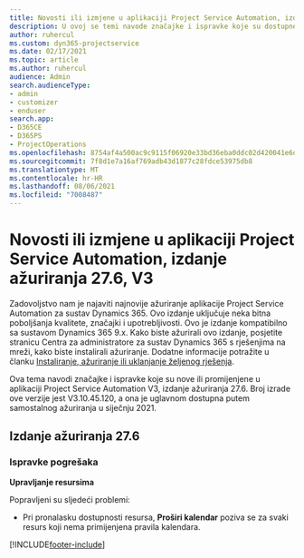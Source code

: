 ```yaml
---
title: Novosti ili izmjene u aplikaciji Project Service Automation, izdanje ažuriranja 27.6, hitni popravak, V3
description: U ovoj se temi navode značajke i ispravke koje su dostupne u izdanju ažuriranja 27.6. hitnog popravka aplikacije Project Service Automation, V3.
author: ruhercul
ms.custom: dyn365-projectservice
ms.date: 02/17/2021
ms.topic: article
ms.author: ruhercul
audience: Admin
search.audienceType:
- admin
- customizer
- enduser
search.app:
- D365CE
- D365PS
- ProjectOperations
ms.openlocfilehash: 8754af4a500ac9c9115f06920e33bd36eba0ddc02d420041e6d8415eecc8de50
ms.sourcegitcommit: 7f8d1e7a16af769adb43d1877c28fdce53975db8
ms.translationtype: MT
ms.contentlocale: hr-HR
ms.lasthandoff: 08/06/2021
ms.locfileid: "7008487"
---
```

# <a name="whats-new-or-changed-in-project-service-automation-update-release-276-v3"></a>Novosti ili izmjene u aplikaciji Project Service Automation, izdanje ažuriranja 27.6, V3

Zadovoljstvo nam je najaviti najnovije ažuriranje aplikacije Project Service Automation za sustav Dynamics 365. Ovo izdanje uključuje neka bitna poboljšanja kvalitete, značajki i upotrebljivosti. Ovo je izdanje kompatibilno sa sustavom Dynamics 365 9.x. Kako biste ažurirali ovo izdanje, posjetite stranicu Centra za administratore za sustav Dynamics 365 s rješenjima na mreži, kako biste instalirali ažuriranje. Dodatne informacije potražite u članku [Instaliranje, ažuriranje ili uklanjanje željenog rješenja](/power-platform/admin/install-remove-preferred-solution).

Ova tema navodi značajke i ispravke koje su nove ili promijenjene u aplikaciji Project Service Automation V3, izdanje ažuriranja 27.6. Broj izrade ove verzije jest V3.10.45.120, a ona je uglavnom dostupna putem samostalnog ažuriranja u siječnju 2021.

## <a name="update-release-276"></a>Izdanje ažuriranja 27.6

### <a name="bug-fixes"></a>Ispravke pogrešaka


**Upravljanje resursima**

Popravljeni su sljedeći problemi:

- Pri pronalasku dostupnosti resursa, **Proširi kalendar** poziva se za svaki resurs koji nema primijenjena pravila kalendara.


[!INCLUDE[footer-include](../includes/footer-banner.md)]